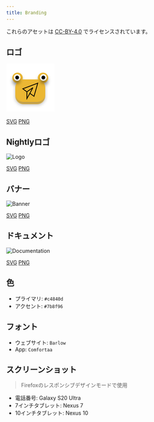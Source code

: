 ```yaml
---
title: Branding
---
```


これらのアセットは [CC-BY-4.0](https://github.com/LinwoodDev/Butterfly/blob/develop/BRANDING_LICENSE) でライセンスされています。

## ロゴ

![Logo](/img/logo.svg)

[SVG](/img/logo.svg) [PNG](/img/logo.png)

## Nightlyロゴ

![Logo](/img/nightly.svg)

[SVG](/img/nightly.svg) [PNG](/img/nightly.png)

## バナー

![Banner](/img/banner.svg)

[SVG](/img/banner.svg) [PNG](/img/banner.png)

## ドキュメント

![Documentation](/img/docs.svg)

[SVG](/img/docs.svg) [PNG](/img/docs.png)

## 色

- プライマリ: `#c4840d`
- アクセント: `#7b8f96`

## フォント

- ウェブサイト: `Barlow`
- App: `Comfortaa`

## スクリーンショット

> Firefoxのレスポンシブデザインモードで使用

- 電話番号: Galaxy S20 Ultra
- 7インチタブレット: Nexus 7
- 10インチタブレット: Nexus 10
